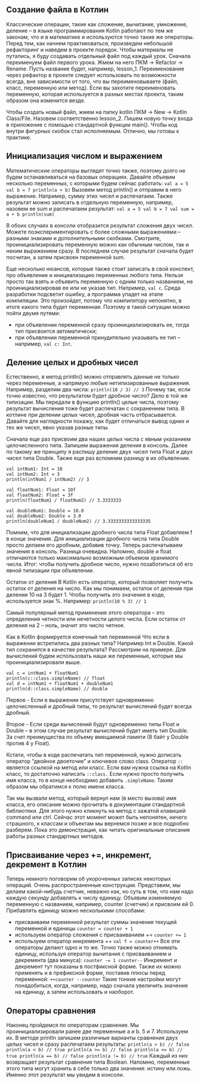 ## Создание файла в Котлин
Классические операции, такие как сложение, вычитание, умножение, деление – в языке программирования Kotlin
работают по тем же законам, что и в математике и используются точно такие же операторы.
Перед тем, как начнем практиковаться, произведем небольшой рефакторинг и наведем в проекте порядок.
Чтобы материалы не путались, я буду создавать отдельный файл под каждый урок. Сначала переименуем файл первого урока.
Жмем на него ПКМ → Refactor → Rename. Пусть название будет, например, lesson_1.
Переименование через рефактор в проекте следует использовать по возможности всегда, вне зависимости от того,
что вы переименовываете (файл, класс, переменную или метод). Если вы захотите переименовать переменную,
которая используется в разных местах проекта, таким образом она изменится везде.

Чтобы создать новый файл, жмем на папку kotlin ПКМ → New → Kotlin Class/File. Назовем соответственно lesson_2.
Пишем новую точку входа в приложение с помощью стандартной функции main().
Чтобы код внутри фигурных скобок стал исполняемым. Отлично, мы готовы к практике.

## Инициализация числом и выражением
Математические операторы выглядят точно также, поэтому долго не будем останавливаться на базовых операциях.
Давайте объявим несколько переменных, с которыми будем сейчас работать:
`val a = 5
val b = 7
println(a + b)`
Вызовем метод println() и отправим в него выражение. Например, сумму этих чисел и распечатаем.
Также результат можно записать в отдельную переменную, например, назовем ее sum и распечатаем результат:
`val a = 5
val b = 7
val sum = a + b
println(sum)`

В обоих случаях в консоли отобразится результат сложения двух чисел. Можете поэкспериментировать
с более сложными выражениями – разными знаками и дополнительными скобками.
Смотрите, проинициализировать переменную можно как обычным числом, так и неким выражением сразу. 
В последнем случае результат сначала будет посчитан, а затем присвоен переменной sum.

Еще несколько нюансов, которые также стоит записать в свой конспект, про объявление и инициализацию
переменных любого типа. Нельзя просто так взять и объявить переменную с одним только названием,
не проинициализировав ее или не указав тип. Например, `val c`. Среда разработки подсветит ошибку,
а программа упадет на этапе компиляции. Это произойдет, потому что компилятору непонятно,
в итоге какого типа будет переменная. Поэтому в такой ситуации можно пойти двумя путями:
- при объявлении переменной сразу проинициализировать ее, тогда тип присвоится автоматически;
- при объявлении переменной принудительно указывать ее тип – например, `val c: Int`.
## Деление целых и дробных чисел
Естественно, в метод println() можно отправлять данные не только через переменные,
а напрямую любые нетипизированные выражения. Например, разделим два числа:
`println(10 / 3) // 3`
Почему так, если точно известно, что результатом будет дробное число? Дело в той же типизации. 
Мы передали в функцию println() целые числа, поэтому результат вычисления тоже будет распечатан с сохранением типа.
В котлине при делении целых чисел, дробная часть отбрасывается. Давайте для наглядности покажу,
как будет отличаться вывод одних и тех же чисел, явно указав разные типы.

Сначала еще раз присвоим два наших целых числа с явным указанием целочисленного типа. 
Запишем выражения деления в консоль. Далее по такому же принципу я распишу деление двух чисел типа Float
и двух чисел типа Double. Также еще раз вспомним разницу в их объявлении.
```
val intNum1: Int = 10
val intNum2: Int = 3
println(intNum1 / intNum2) // 3

val floatNum1: Float = 10f
val floatNum2: Float = 3f
println(floatNum1 / floatNum2) // 3.3333333

val doubleNum1: Double = 10.0
val doubleNum2: Double = 3.0
println(doubleNum1 / doubleNum2) // 3.3333333333333335
```
Помним, что для инициализации дробного числа типа Float добавляем f в конце значения. 
Для инициализации дробного числа типа Double просто делаем его дробным, добавив точку. 
Теперь распечатываем значения в консоль. Разница очевидна. Напомню, double и float отличаются 
только максимально возможным объемом хранимого числа. Итог: чтобы получить дробное число,
нужно позаботиться об его явной типизации при объявлении.

Остаток от деления
В Kotlin есть оператор, который позволяет получить остаток от деления на число. Как мы понимаем,
остаток от деления при делении 10 на 3 будет 1. Чтобы получить это значение в коде, используется знак %.
Например:
`println(10 % 3) // 1`

Самый популярный метод применения этого оператора – это определения четности или нечетности целого числа. 
Если остаток от деления на 2 – ноль, значит это число четное.

Как в Kotlin формируется конечный тип переменной
Что если в выражении встретились два разных типа? Например Int и Double. Какой тип сохранится в качестве результата? 
Рассмотрим на примере.
Для вычислений будем использовать наши же переменные, которые мы проинициализировали выше.
```
val c = intNum1 + floatNum1
println(c::class.simpleName) // float
val d = intNum1 + floatNum1 + doubleNum1
println(d::class.simpleName) // double
```
Первое - Если в выражении присутствует одновременно целочисленный и дробный типы, то 
результат вычислений будет всегда дробный.

Второе - Если среди вычислений будут одновременно типы Float и Double – в этом случае результат вычислений
будет иметь тип Double. За счет преимущества по объему вмещаемой памяти (8 байт у Double против 4 у Float).

Кстати, чтобы в коде распечатать тип переменной, нужно дописать оператор “двойное двоеточие” и ключевое слово class. 
Оператор `::` является ссылкой на метод или класс. Если вам нужна ссылка на Kotlin класс,
то достаточно написать `::class.` 
Если нужно просто получить имя класса, то в конце необходимо добавить `.simpleName`. 
Таким образом мы обратимся к полю имени класса.

Так мы вызвали метод, который вернул нам (в место вызова) имя класса, его описание можно прочитать в документации 
стандартной библиотеки. Для этого нужно кликнуть на метод с зажатой клавишей command или ctrl. 
Сейчас этот момент может быть непонятен, ничего страшного, к классам и объектам мы вернемся позже
и все подробно разберем. Пока это демонстрация, как читать оригинальные описания работы разных стандартных методов.

## Присваивание через +=, инкремент, декремент в Котлин
Теперь немного поговорим об укороченных записях некоторых операций. Очень распространенные конструкции. 
Представим, мы делаем какой-нибудь счетчик, неважно как, но суть в том, 
что нам надо каждую секунду добавлять к числу единицу.
Объявим изменяемую переменную с названием, например, counter (счетчик) и присвоим ей 0. 
Прибавлять единицу можно несколькими способами:
- присваиваем переменной результат суммы значения текущей переменной и единицы
`counter = counter + 1`
- используем оператор сложения с присваиванием +=
`counter += 1`
- используем оператор инкремента ++
`val f = counter++`
Все эти операторы делают одно и то же. Точно также можно отнимать единицу, используя оператор вычитания
с присваиванием и декремента (два минуса):
``
counter -= 1
counter--
``
Инкремент и декремент тут показаны в постфиксной форме. Также их можно применять и в префиксной форме,
поставив плюсы перед переменной:
``
++counter
--counter
``
Такие тонкие настройки могут понадобиться, когда, например, надо сначала увеличить значение на единицу, 
а затем использовать и наоборот.

## Операторы сравнения 
Наконец пройдемся по операторам сравнения. Мы проинициализировали ранее две переменные a и b. 5 и 7. 
Используем их. В методе println запишем различные варианты сравнения двух целых чисел и сразу распечатаем результаты:
``
println(a > b) // false
println(a < b) // true
println(a >= b) // false
println(a <= b) // true
println(a == b) // false
println(a != b) // true
``
Каждый из них возвращает результат сравнения типа Boolean. 
Напомню, переменные этого типа могут хранить в себе только два значения: истину или ложь. 
Именно этот результат мы увидим в консоли.

